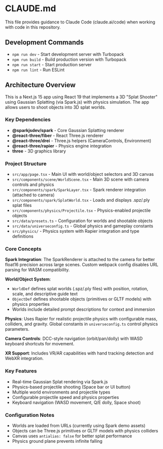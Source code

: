 # CLAUDE.md

This file provides guidance to Claude Code (claude.ai/code) when working with code in this repository.

## Development Commands

- `npm run dev` - Start development server with Turbopack
- `npm run build` - Build production version with Turbopack
- `npm run start` - Start production server
- `npm run lint` - Run ESLint

## Architecture Overview

This is a Next.js 15 app using React 19 that implements a 3D "Splat Shooter" using Gaussian Splatting (via Spark.js) with physics simulation. The app allows users to shoot objects into 3D splat worlds.

### Key Dependencies

- **@sparkjsdev/spark** - Core Gaussian Splatting renderer
- **@react-three/fiber** - React Three.js renderer
- **@react-three/drei** - Three.js helpers (CameraControls, Environment)
- **@react-three/rapier** - Physics engine integration
- **three** - 3D graphics library

### Project Structure

- `src/app/page.tsx` - Main UI with world/object selectors and 3D canvas
- `src/components/scene/WorldScene.tsx` - Main 3D scene with camera controls and physics
- `src/components/spark/SparkLayer.tsx` - Spark renderer integration (attached to camera)
- `src/components/spark/SplatWorld.tsx` - Loads and displays .spz/.ply splat files
- `src/components/physics/Projectile.tsx` - Physics-enabled projectile objects
- `src/data/presets.ts` - Configuration for worlds and shootable objects
- `src/data/universeconfig.ts` - Global physics and gameplay constants
- `src/physics/` - Physics system with Rapier integration and type definitions

### Core Concepts

**Spark Integration**: The SparkRenderer is attached to the camera for better float16 precision across large scenes. Custom webpack config disables URL parsing for WASM compatibility.

**World/Object System**:
- `WorldDef` defines splat worlds (.spz/.ply files) with position, rotation, scale, and descriptive guide text
- `ObjectDef` defines shootable objects (primitives or GLTF models) with physics properties
- Worlds include detailed prompt descriptions for context and immersion

**Physics**: Uses Rapier for realistic projectile physics with configurable mass, colliders, and gravity. Global constants in `universeconfig.ts` control physics parameters.

**Camera Controls**: DCC-style navigation (orbit/pan/dolly) with WASD keyboard shortcuts for movement.

**XR Support**: Includes VR/AR capabilities with hand tracking detection and WebXR integration.

### Key Features

- Real-time Gaussian Splat rendering via Spark.js
- Physics-based projectile shooting (Space bar or UI button)
- Multiple world environments and projectile types
- Configurable projectile speed and physics properties
- Keyboard navigation (WASD movement, Q/E dolly, Space shoot)

### Configuration Notes

- Worlds are loaded from URLs (currently using Spark demo assets)
- Objects can be Three.js primitives or GLTF models with physics colliders
- Canvas uses `antialias: false` for better splat performance
- Physics ground plane prevents infinite falling